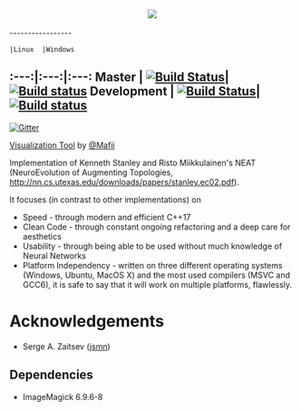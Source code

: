 <div align="center">
  <img src="http://i.imgur.com/IoDz5iw.png"><br><br>
</div>
-----------------

	|Linux	|Windows
:---:|:---:|:---:
Master | [![Build Status](https://travis-ci.org/SirRade/Hippocrates.svg?branch=master)](https://travis-ci.org/SirRade/Hippocrates)|[![Build status](https://ci.appveyor.com/api/projects/status/ioyvgn7a6mu3xgbl/branch/master?svg=true)](https://ci.appveyor.com/project/SirRade/jnf-neat/branch/master)
Development | [![Build Status](https://travis-ci.org/SirRade/Hippocrates.svg?branch=development)](https://travis-ci.org/SirRade/Hippocrates)|[![Build status](https://ci.appveyor.com/api/projects/status/ioyvgn7a6mu3xgbl/branch/development?svg=true)](https://ci.appveyor.com/project/SirRade/jnf-neat/branch/development)
-----------------
[![Gitter](https://badges.gitter.im/HippocratesAI/gitter.svg)](https://gitter.im/HippocratesAI/Lobby)

[Visualization Tool](https://github.com/IDPA-2016-NEAT-CNN/NEAT_Visualizer) by [@Mafii](https://github.com/Mafii)

Implementation of Kenneth Stanley and Risto Miikkulainen's NEAT (NeuroEvolution
of Augmenting Topologies, http://nn.cs.utexas.edu/downloads/papers/stanley.ec02.pdf).


It focuses (in contrast to other implementations) on

- Speed - through modern and efficient C++17
- Clean Code - through constant ongoing refactoring and a deep care for aesthetics
- Usability - through being able to be used without much knowledge of Neural Networks
- Platform Independency - written on three different operating systems (Windows, Ubuntu, MacOS X) and the most used compilers (MSVC and GCC6), it is safe to say that it will work on multiple platforms, flawlessly.


# Acknowledgements
- Serge A. Zaitsev ([jsmn](https://github.com/zserge/jsmn))

## Dependencies
- ImageMagick 6.9.6-8 

